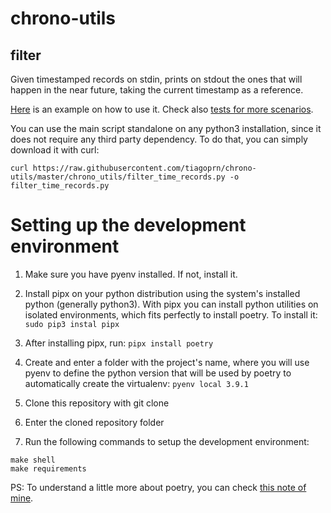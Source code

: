 # chrono-utils

## filter

Given timestamped records on stdin, prints on stdout the ones that will happen in the near future, taking the current timestamp as a reference.

[Here](https://github.com/tiagoprn/chrono-utils/blob/88f7df6cd61df7a2afd3f7932acde41c95e95001/Makefile#L49) is an example on how to use it. Check also [tests for more scenarios](https://github.com/tiagoprn/chrono-utils/blob/master/chrono_utils/tests/test_filter_time_records.py).

You can use the main script standalone on any python3 installation, since it does not require any third party dependency. To do that, you can simply download it with curl:

```
curl https://raw.githubusercontent.com/tiagoprn/chrono-utils/master/chrono_utils/filter_time_records.py -o filter_time_records.py
```

# Setting up the development environment

1. Make sure you have pyenv installed. If not, install it.

2. Install pipx on your python distribution using the system's installed python (generally python3). With pipx you can install python utilities on isolated environments, which fits perfectly to install poetry. To install it: `sudo pip3 instal pipx`

3. After installing pipx, run: `pipx install poetry`

4. Create and enter a folder with the project's name, where you will use pyenv to define the python version that will be used by poetry to automatically create the virtualenv: `pyenv local 3.9.1`

5. Clone this repository with git clone

6. Enter the cloned repository folder

7. Run the following commands to setup the development environment:

```
make shell
make requirements
```

PS: To understand a little more about poetry, you can check [this note of mine](https://tiagopr.nl/posts/published/using-poetry-for-dependencies-on-python-projects/).

